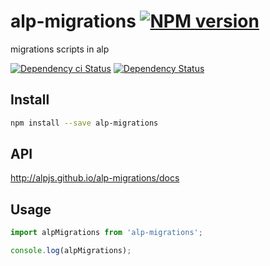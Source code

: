 # alp-migrations [![NPM version][npm-image]][npm-url]

migrations scripts in alp

[![Dependency ci Status][dependencyci-image]][dependencyci-url]
[![Dependency Status][daviddm-image]][daviddm-url]

## Install

```sh
npm install --save alp-migrations
```

## API

http://alpjs.github.io/alp-migrations/docs

## Usage

```js
import alpMigrations from 'alp-migrations';

console.log(alpMigrations);
```

[npm-image]: https://img.shields.io/npm/v/alp-migrations.svg?style=flat-square
[npm-url]: https://npmjs.org/package/alp-migrations
[daviddm-image]: https://david-dm.org/alpjs/alp-migrations.svg?style=flat-square
[daviddm-url]: https://david-dm.org/alpjs/alp-migrations
[dependencyci-image]: https://dependencyci.com/github/alpjs/alp-migrations/badge?style=flat-square
[dependencyci-url]: https://dependencyci.com/github/alpjs/alp-migrations
